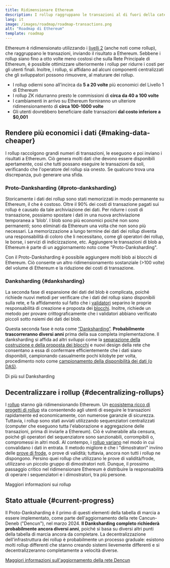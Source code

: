 ```yaml
---
title: Ridimensionare Ethereum
description: I rollup raggruppano le transazioni al di fuori della catena, riducendo i costi per l'utente. Tuttavia, il modo in cui i rollup utilizzano i dati al momento è troppo costoso, il che limita l'economicità delle transazioni. Il Proto-Danksharding lo corregge.
lang: it
image: /images/roadmap/roadmap-transactions.png
alt: "Roadmap di Ethereum"
template: roadmap
---
```


Ethereum è ridimensionato utilizzando i [livelli 2](/layer-2/#rollups) (anche noti come rollup), che raggruppano le transazioni, inviando il risultato a Ethereum. Sebbene i rollup siano fino a otto volte meno costosi che sulla Rete Principale di Ethereum, è possibile ottimizzare ulteriormente i rollup per ridurre i costi per gli utenti finali. Inoltre, i rollup, si affidano ad alcuni componenti centralizzati che gli sviluppatori possono rimuovere, al maturare dei rollup.

<InfoBanner mb={8} title="Costi di transazione">
  <ul style={{ marginBottom: 0 }}>
    <li>I rollup odierni sono all'incirca da <strong>5 a 20 volte</strong> più economici del Livello 1 di Ethereum</li>
    <li>I rollup ZK ridurranno presto le commissioni di <strong>circa da 40 a 100 volte</strong></li>
    <li>I cambiamenti in arrivo su Ethereum forniranno un ulteriore ridimensionamento di <strong>circa 100-1000 volte</strong></li>
    <li style={{ marginBottom: 0 }}>Gli utenti dovrebbero beneficiare dalle transazioni <strong>dal costo inferiore a $0,001</strong></li>
  </ul>
</InfoBanner>

## Rendere più economici i dati {#making-data-cheaper}

I rollup raccolgono grandi numeri di transazioni, le eseguono e poi inviano i risultati a Ethereum. Ciò genera molti dati che devono essere disponibili apertamente, così che tutti possano eseguire le transazioni da soli, verificando che l'operatore del rollup sia onesto. Se qualcuno trova una discrepanza, può generare una sfida.

### Proto-Danksharding {#proto-danksharding}

Storicamente i dati dei rollup sono stati memorizzati in modo permanente su Ethereum, il che è costoso. Oltre il 90% dei costi di transazione pagati sui rollup è causato da tale archiviazione dei dati. Per ridurre i costi di transazione, possiamo spostare i dati in una nuova archiviazione temporanea a 'blob'. I blob sono più economici poiché non sono permanenti; sono eliminati da Ethereum una volta che non sono più necessari. La memorizzazione a lungo termine dei dati dei rollup diventa una responsabilità di coloro che li necessitano, come gli operatori dei rollup, le borse, i servizi di indicizzazione, etc. Aggiungere le transazioni di blob a Ethereum è parte di un aggiornamento noto come "Proto-Danksharding".

Con il Proto-Danksharding è possibile aggiungere molti blob ai blocchi di Ethereum. Ciò consente un altro ridimensionamento sostanziale (>100 volte) del volume di Ethereum e la riduzione dei costi di transazione.

### Danksharding {#danksharding}

La seconda fase di espansione dei dati del blob è complicata, poiché richiede nuovi metodi per verificare che i dati del rollup siano disponibili sulla rete, e fa affidamento sul fatto che i [validatori](/glossary/#validator) separino le proprie responsabilità di creazione e proposta dei [blocchi](/glossary/#block). Inoltre, richiede un metodo per provare crittograficamente che i validatori abbiano verificato piccoli sotto nsiemi dei dati dei blob.

Questa seconda fase è nota come [“Danksharding”](/roadmap/danksharding/). **Probabilmente trascorreranno diversi anni** prima della sua completa implementazione. Il danksharding si affida ad altri sviluppi come la [separazione della costruzione e della proposta dei blocchi](/roadmap/pbs) e nuovi design della rete che consentano a essa di confermare efficientemente che i dati siano disponibili, campionando casualmente pochi kilobyte per volta, procedimento noto come [campionamento della disponibilità dei dati (o DAS)](/developers/docs/data-availability).

<ButtonLink variant="outline-color" href="/roadmap/danksharding/">Di più sul Danksharding</ButtonLink>

## Decentralizzare i rollup {#decentralizing-rollups}

I [rollup](/layer-2) stanno già ridimensionando Ethereum. Un [ecosistema ricco di progetti di rollup](https://l2beat.com/scaling/tvl) sta consentendo agli utenti di eseguire le transazioni rapidamente ed economicamente, con numerose garanzie di sicurezza. Tuttavia, i rollup sono stati avviati utilizzando sequenziatori centralizzati (computer che eseguono tutta l'elaborazione e aggregazione delle transazioni, prima di inviarle a Ethereum). Ciò è vulnerabile alla censura, poiché gli operatori del sequenziatore sono sanzionabili, corrompibili o, compromessi in altri modi. Al contempo, i [rollup variano](https://l2beat.com) nel modo in cui convalidano i dati in entrata. Il metodo migliore è che i "dimostratori" inviino delle [prove di frode](/glossary/#fraud-proof), o prove di validità; tuttavia, ancora non tutti i rollup ne dispongono. Persino quei rollup che utilizzano le prove di validità/frode, utilizzano un piccolo gruppo di dimostratori noti. Dunque, il prossimo passaggio critico nel ridimensionare Ethereum è distribuire la responsabilità di operare i sequenziatori e i dimostratori, tra più persone.

<ButtonLink variant="outline-color" href="/developers/docs/scaling/">Maggiori informazioni sui rollup</ButtonLink>

## Stato attuale {#current-progress}

Il Proto-Danksharding è il primo di questi elementi della tabella di marcia a essere implementato, come parte dell'aggiornamento della rete Cancun-Deneb ("Dencun"), nel marzo 2024. **Il Danksharding completo richiederà probabilmente ancora diversi anni**, poiché si basa su diversi altri punti della tabella di marcia ancora da completare. La decentralizzazione dell'infrastruttura dei rollup è probabilmente un processo graduale: esistono molti rollup differenti che stanno creando sistemi lievemente differenti e si decentralizzeranno completamente a velocità diverse.

[Maggiori informazioni sull'aggiornamento della rete Dencun](/roadmap/dencun/)

<QuizWidget quizKey="scaling" />
